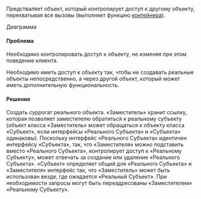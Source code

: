 Предстваляет объект, который контролирует доступ к другому объекту, перехватывая все вызовы 
(выполняет функцию [контейнера](https://goo.gl/gkDbPh)).

<nice-picture src="https://goo.gl/6FvqUX" close no-border>Диаграмма</nice-picture>

#### Проблема

Необходимо контролировать доступ к объекту, не изменяя при этом поведение клиента. 

Необходимо иметь доступ к объекту так, чтобы не создавать реальные объекты непосредственно, а через другой объект, который может иметь дополнительную функциональность.

#### Решение

Создать суррогат реального объекта. «Заместитель» хранит ссылку, которая позволяет заместителю обратиться к реальному субъекту 
(объект класса «Заместитель» может обращаться к объекту класса «Субъект», если интерфейсы «Реального Субъекта» и «Субъекта» одинаковы). 
Поскольку интерфейс «Реального Субъекта» идентичен интерфейсу «Субъекта», так, что «Заместителя» можно подставить вместо «Реального Субъекта», 
контролирует доступ к «Реальному Субъекту», может отвечать за создание или удаление «Реального Субъекта». «Субъект» определяет общий для «Реального Субъекта» и «Заместителя» интерфейс так, 
что «Заместитель» может быть использован везде, где ожидается «Реальный Субъект». При необходимости запросы могут быть переадресованы «Заместителем» «Реальному Субъекту».
